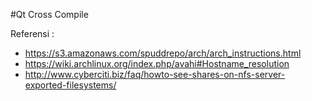 #Qt Cross Compile

Referensi :
- https://s3.amazonaws.com/spuddrepo/arch/arch_instructions.html
- https://wiki.archlinux.org/index.php/avahi#Hostname_resolution
- http://www.cyberciti.biz/faq/howto-see-shares-on-nfs-server-exported-filesystems/
